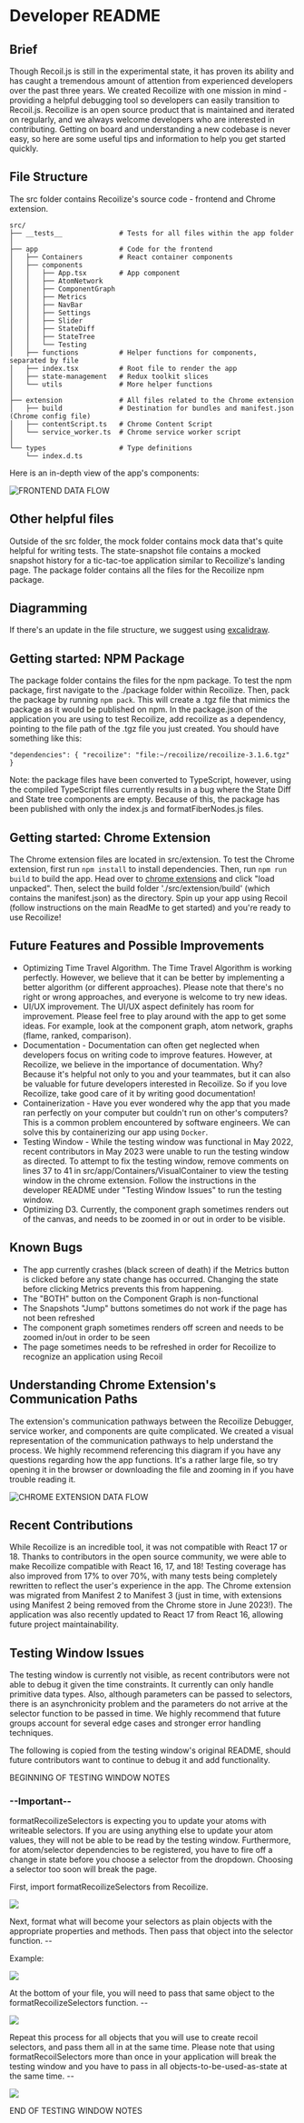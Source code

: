 # Developer README

## Brief

Though Recoil.js is still in the experimental state, it has proven its ability and has caught a tremendous amount of attention from experienced developers over the past three years. We created Recoilize with one mission in mind - providing a helpful debugging tool so developers can easily transition to Recoil.js. Recoilize is an open source product that is maintained and iterated on regularly, and we always welcome developers who are interested in contributing. Getting on board and understanding a new codebase is never easy, so here are some useful tips and information to help you get started quickly.

## File Structure

The src folder contains Recoilize's source code - frontend and Chrome extension.

```
src/                        
├── __tests__              # Tests for all files within the app folder 
│                     
├── app                    # Code for the frontend
│   ├── Containers         # React container components
│   ├── components
│   │   ├── App.tsx        # App component
│   │   ├── AtomNetwork
│   │   ├── ComponentGraph
│   │   ├── Metrics
│   │   ├── NavBar
│   │   ├── Settings
│   │   ├── Slider
│   │   ├── StateDiff
│   │   ├── StateTree
│   │   └── Testing
│   ├── functions          # Helper functions for components, separated by file
│   ├── index.tsx          # Root file to render the app
│   ├── state-management   # Redux toolkit slices
│   └── utils              # More helper functions
│
├── extension              # All files related to the Chrome extension
│   ├── build              # Destination for bundles and manifest.json (Chrome config file)
│   ├── contentScript.ts   # Chrome Content Script
│   └── service_worker.ts  # Chrome service worker script
│
└── types                  # Type definitions
    └── index.d.ts
```


Here is an in-depth view of the app's components:

![FRONTEND DATA FLOW](../assets/Diagram.png)

## Other helpful files
Outside of the src folder, the mock folder contains mock data that's quite helpful for writing tests. The state-snapshot file contains a mocked snapshot history for a tic-tac-toe application similar to Recoilize's landing page. The package folder contains all the files for the Recoilize npm package.

## Diagramming

If there's an update in the file structure, we suggest using [excalidraw](https://excalidraw.com/).

## Getting started: NPM Package

The package folder contains the files for the npm package. To test the npm package, first navigate to the ./package folder within Recoilize. Then, pack the package by running `npm pack`. This will create a .tgz file that mimics the package as it would be published on npm. In the package.json of the application you are using to test Recoilize, add recoilize as a dependency, pointing to the file path of the .tgz file you just created. You should have something like this: 

`"dependencies": {
  "recoilize": "file:~/recoilize/recoilize-3.1.6.tgz"
}`

Note: the package files have been converted to TypeScript, however, using the compiled TypeScript files currently results in a bug where the State Diff and State tree components are empty. Because of this, the package has been published with only the index.js and formatFiberNodes.js files.

## Getting started: Chrome Extension

The Chrome extension files are located in src/extension. To test the Chrome extension, first run `npm install` to install dependencies. Then, run `npm run build` to build the app. Head over to [chrome extensions](chrome://extensions/) and click "load unpacked". Then, select the build folder './src/extension/build' (which contains the manifest.json) as the directory. Spin up your app using Recoil (follow instructions on the main ReadMe to get started) and you're ready to use Recoilize!

## Future Features and Possible Improvements

- Optimizing Time Travel Algorithm. The Time Travel Algorithm is working perfectly. However, we believe that it can be better by implementing a better algorithm (or different approaches). Please note that there's no right or wrong approaches, and everyone is welcome to try new ideas.
- UI/UX improvement. The UI/UX aspect definitely has room for improvement. Please feel free to play around with the app to get some ideas. For example, look at the component graph, atom network, graphs (flame, ranked, comparison).
- Documentation - Documentation can often get neglected when developers focus on writing code to improve features. However, at Recoilize, we believe in the importance of documentation. Why? Because it's helpful not only to you and your teammates, but it can also be valuable for future developers interested in Recoilize. So if you love Recoilize, take good care of it by writing good documentation!
- Containerization - Have you ever wondered why the app that you made ran perfectly on your computer but couldn't run on other's computers? This is a common problem encountered by software engineers. We can solve this by containerizing our app using `Docker`.
- Testing Window - While the testing window was functional in May 2022, recent contributors in May 2023 were unable to run the testing window as directed. To attempt to fix the testing window, remove comments on lines 37 to 41 in src/app/Containers/VisualContainer to view the testing window in the chrome extension. Follow the instructions in the developer README under "Testing Window Issues" to run the testing window.
- Optimizing D3. Currently, the component graph sometimes renders out of the canvas, and needs to be zoomed in or out in order to be visible. 

## Known Bugs

- The app currently crashes (black screen of death) if the Metrics button is clicked before any state change has occurred. Changing the state before clicking Metrics prevents this from happening.
- The "BOTH" button on the Component Graph is non-functional
- The Snapshots "Jump" buttons sometimes do not work if the page has not been refreshed
- The component graph sometimes renders off screen and needs to be zoomed in/out in order to be seen
- The page sometimes needs to be refreshed in order for Recoilize to recognize an application using Recoil

## Understanding Chrome Extension's Communication Paths

The extension's communication pathways between the Recoilize Debugger, service worker, and components are quite complicated. We created a visual representation of the communication pathways to help understand the process. We highly recommend referencing this diagram if you have any questions regarding how the app functions. It's a rather large file, so try opening it in the browser or downloading the file and zooming in if you have trouble reading it. 

![CHROME EXTENSION DATA FLOW](../assets/message-passing_PNG.png)

## Recent Contributions

While Recoilize is an incredible tool, it was not compatible with React 17 or 18. Thanks to contributors in the open source community, we were able to make Recoilize compatible with React 16, 17, and 18! Testing coverage has also improved from 17% to over 70%, with many tests being completely rewritten to reflect the user's experience in the app. The Chrome extension was migrated from Manifest 2 to Manifest 3 (just in time, with extensions using Manifest 2 being removed from the Chrome store in June 2023!). The application was also recently updated to React 17 from React 16, allowing future project maintainability.

## Testing Window Issues

The testing window is currently not visible, as recent contributors were not able to debug it given the time constraints. It currently can only handle primitive data types. Also, although parameters can be passed to selectors, there is an asynchronicity problem and the parameters do not arrive at the selector function to be passed in time. We highly recommend that future groups account for several edge cases and stronger error handling techniques.

The following is copied from the testing window's original README, should future contributors want to continue to debug it and add functionality.

BEGINNING OF TESTING WINDOW NOTES
### --Important-- <br>
<p>formatRecoilizeSelectors is expecting you to update your atoms with writeable selectors. If you are using anything else to update your atom values, they will not be able to be read by the testing window. Furthermore, for atom/selector dependencies to be registered, you have to fire off a change in state before you choose a selector from the dropdown. Choosing a selector too soon will break the page.</p>

<p>First, import formatRecoilizeSelectors from Recoilize.</p>

<div>
<img src='../src/extension/build/assets/Import-formatRecoilizeSelectors.png' width=auto height=auto/>
</div>

<p>Next, format what will become your selectors as plain objects with the appropriate properties and methods. Then pass that object into the selector function. --</p>

Example:
<div>
<img src='../src/extension/build/assets/create-object-to-pass-into-selector-function.png' width=auto height=auto/>
</div>

<p>At the bottom of your file, you will need to pass that same object to the formatRecoilizeSelectors function. --</p>

<div>
<img src='../src/extension/build/assets/ex1.-pass-selector-objects-into-formatRecoilizeSelectors.png' width=auto height=auto/>
</div>

<p>Repeat this process for all objects that you will use to create recoil selectors, and pass them all in at the same time. Please note that using formatRecoilSelectors more than once in your application will break the testing window and you have to pass in all objects-to-be-used-as-state at the same time. --</p>

<div>
<img src='../src/extension/build/assets/ex2.-pass-selector-objects-into-formatRecoilizeSelectors.png' width=auto height=auto/>
</div>

END OF TESTING WINDOW NOTES
